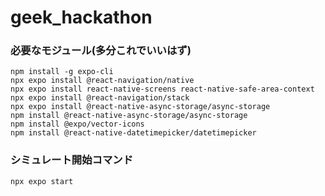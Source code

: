 # geek_hackathon

### 必要なモジュール(多分これでいいはず)

```
npm install -g expo-cli
npx expo install @react-navigation/native
npx expo install react-native-screens react-native-safe-area-context
npx expo install @react-navigation/stack
npx expo install @react-native-async-storage/async-storage
npm install @react-native-async-storage/async-storage
npm install @expo/vector-icons
npm install @react-native-datetimepicker/datetimepicker
```

### シミュレート開始コマンド

```
npx expo start
```

